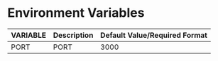 # Environment Variables
| VARIABLE | Description | Default Value/Required Format |
|----------|-------------|-------------------------------|
| PORT     | PORT        | 3000                          |